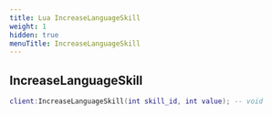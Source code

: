 ```yaml
---
title: Lua IncreaseLanguageSkill
weight: 1
hidden: true
menuTitle: IncreaseLanguageSkill
---
```

## IncreaseLanguageSkill
```lua
client:IncreaseLanguageSkill(int skill_id, int value); -- void
```